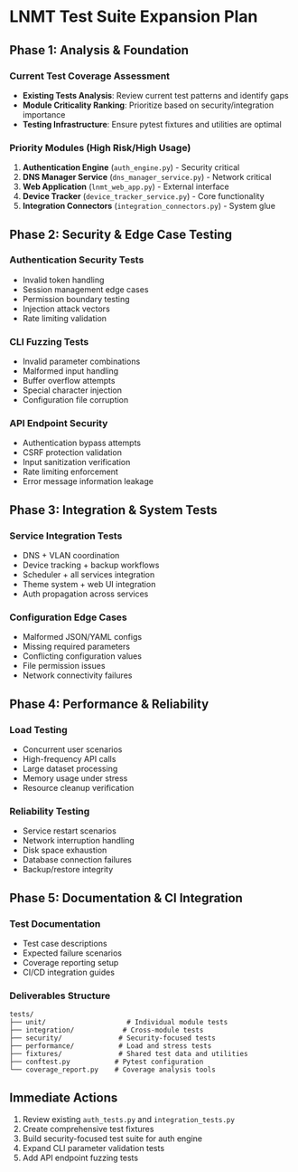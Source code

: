 # LNMT Test Suite Expansion Plan

## Phase 1: Analysis & Foundation
### Current Test Coverage Assessment
- **Existing Tests Analysis**: Review current test patterns and identify gaps
- **Module Criticality Ranking**: Prioritize based on security/integration importance
- **Testing Infrastructure**: Ensure pytest fixtures and utilities are optimal

### Priority Modules (High Risk/High Usage)
1. **Authentication Engine** (`auth_engine.py`) - Security critical
2. **DNS Manager Service** (`dns_manager_service.py`) - Network critical
3. **Web Application** (`lnmt_web_app.py`) - External interface
4. **Device Tracker** (`device_tracker_service.py`) - Core functionality
5. **Integration Connectors** (`integration_connectors.py`) - System glue

## Phase 2: Security & Edge Case Testing
### Authentication Security Tests
- Invalid token handling
- Session management edge cases
- Permission boundary testing
- Injection attack vectors
- Rate limiting validation

### CLI Fuzzing Tests
- Invalid parameter combinations
- Malformed input handling
- Buffer overflow attempts
- Special character injection
- Configuration file corruption

### API Endpoint Security
- Authentication bypass attempts
- CSRF protection validation
- Input sanitization verification
- Rate limiting enforcement
- Error message information leakage

## Phase 3: Integration & System Tests
### Service Integration Tests
- DNS + VLAN coordination
- Device tracking + backup workflows
- Scheduler + all services integration
- Theme system + web UI integration
- Auth propagation across services

### Configuration Edge Cases
- Malformed JSON/YAML configs
- Missing required parameters
- Conflicting configuration values
- File permission issues
- Network connectivity failures

## Phase 4: Performance & Reliability
### Load Testing
- Concurrent user scenarios
- High-frequency API calls
- Large dataset processing
- Memory usage under stress
- Resource cleanup verification

### Reliability Testing
- Service restart scenarios
- Network interruption handling
- Disk space exhaustion
- Database connection failures
- Backup/restore integrity

## Phase 5: Documentation & CI Integration
### Test Documentation
- Test case descriptions
- Expected failure scenarios
- Coverage reporting setup
- CI/CD integration guides

### Deliverables Structure
```
tests/
├── unit/                    # Individual module tests
├── integration/            # Cross-module tests
├── security/              # Security-focused tests
├── performance/           # Load and stress tests
├── fixtures/              # Shared test data and utilities
├── conftest.py           # Pytest configuration
└── coverage_report.py    # Coverage analysis tools
```

## Immediate Actions
1. Review existing `auth_tests.py` and `integration_tests.py`
2. Create comprehensive test fixtures
3. Build security-focused test suite for auth engine
4. Expand CLI parameter validation tests
5. Add API endpoint fuzzing tests